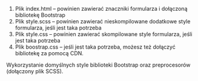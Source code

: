 1. Plik index.html – powinien zawierać znaczniki formularza i dołączoną bibliotekę Bootstrap
2. Plik style.scss – powinien zawierać nieskompilowane dodatkowe style formularza, jeśli jest taka potrzeba
3. Plik style.css – powinien zawierać skompilowane style formularza, jeśli jest taka potrzeba
4. Plik boostrap.css – jeśli jest taka potrzeba, możesz też dołączyć bibliotekę za pomocą CDN. 

Wykorzystanie domyślnych style biblioteki Bootstrap oraz preprocesorów (dołączony plik SCSS). 